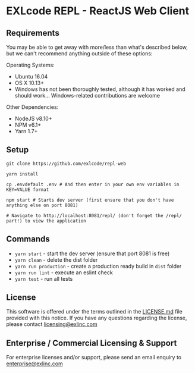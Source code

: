 # EXLcode REPL - ReactJS Web Client

## Requirements

You may be able to get away with more/less than what's described below, but we can't recommend anything outside of these options:

Operating Systems:

- Ubuntu 16.04
- OS X 10.13+
- Windows has not been thoroughly tested, although it has worked and should work... Windows-related contributions are welcome

Other Dependencies:

- NodeJS v8.10+
- NPM v6.1+
- Yarn 1.7+

## Setup

```
git clone https://github.com/exlcode/repl-web

yarn install

cp .envdefault .env # And then enter in your own env variables in KEY=VALUE format

npm start # Starts dev server (first ensure that you don't have anything else on port 8081)

# Navigate to http://localhost:8081/repl/ (don't forget the /repl/ part!) to view the application
```

## Commands

- `yarn start` - start the dev server (ensure that port 8081 is free)
- `yarn clean` - delete the dist folder
- `yarn run production` - create a production ready build in `dist` folder
- `yarn run lint` - execute an eslint check
- `yarn test` - run all tests

## License

This software is offered under the terms outlined in the [LICENSE.md](LICENSE.md) file provided with this notice. If you have any questions regarding the license, please contact [licensing@exlinc.com](mailto:licensing@exlinc.com)

## Enterprise / Commercial Licensing & Support

For enterprise licenses and/or support, please send an email enquiry to [enterprise@exlinc.com](mailto:enterprise@exlinc.com)
